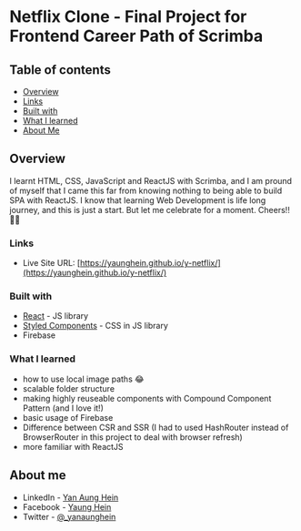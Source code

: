 # Netflix Clone - Final Project for Frontend Career Path of Scrimba

## Table of contents

- [Overview](#overview)
- [Links](#links)
- [Built with](#built-with)
- [What I learned](#what-i-learned)
- [About Me](#aboutme)

## Overview

I learnt HTML, CSS, JavaScript and ReactJS with Scrimba, and I am pround of myself that I came this far from knowing nothing to being able to build SPA with ReactJS. I know that learning Web Development is life long journey, and this is just a start. But let me celebrate for a moment. Cheers!! 🍻🍻

### Links

- Live Site URL: [https://yaunghein.github.io/y-netflix/](https://yaunghein.github.io/y-netflix/)

### Built with

- [React](https://reactjs.org/) - JS library
- [Styled Components](https://styled-components.com/) - CSS in JS library
- Firebase

### What I learned

- how to use local image paths 😂
- scalable folder structure
- making highly reuseable components with Compound Component Pattern (and I love it!)
- basic usage of Firebase
- Difference between CSR and SSR (I had to used HashRouter instead of BrowserRouter in this project to deal with browser refresh)
- more familiar with ReactJS

## About me

- LinkedIn - [Yan Aung Hein](https://www.linkedin.com/in/yanaunghein/)
- Facebook - [Yaung Hein](https://www.facebook.com/yaunghein311/)
- Twitter - [@\_yanaunghein](https://twitter.com/_yanaunghein)
